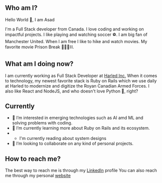 

## Who am I? 

Hello World 👋, I am Asad
 
I'm a Full Stack developer from Canada. I love coding and working on impactful projects. I like playing and watching soccer ⚽. I am big fan of Manchester United. When I am free I like to hike and watch movies. My favorite movie Prison Break 👮🏽‍♀️⛓️.

## What am I doing now?
I am currently working as Full Stack Developer at [Harled Inc.](https://harled.ca/)
When it comes to technology, my newest favorite stack is Ruby on Rails which we use daily at Harled to modernize and digitize the Royan Canadian Armed Forces. I also like React and NodeJS, and who doesn't love Python 🐍, right?

## Currently
- 👀 I’m interested in emerging technologies such as AI amd ML and solving problems with coding.
- 🌱 I’m currently learning more about Ruby on Rails and its ecosystem.
- - I'm currently reading about system designs
- 💞️ I’m looking to collaborate on any kind of personal projects.

## How to reach me?
The best way to reach me is through my [LinkedIn](https://www.linkedin.com/in/asad-ahmed-8247a5144/) profile
You can also reach me through my personal [website](https://asadnaser.com/)

